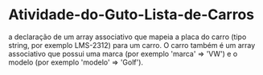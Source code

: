 # Atividade-do-Guto-Lista-de-Carros
a declaração de um array associativo que mapeia a placa do carro (tipo string, por exemplo LMS-2312) para um carro. O carro também é um array associativo que possui uma marca (por exemplo 'marca' => 'VW') e o modelo (por exemplo 'modelo' => 'Golf').
